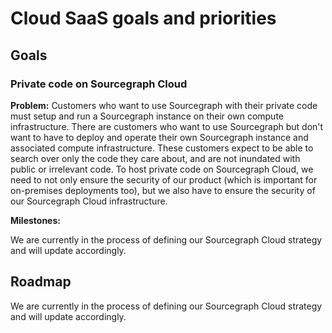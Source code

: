 # Cloud SaaS goals and priorities

## Goals

### Private code on Sourcegraph Cloud

**Problem:** Customers who want to use Sourcegraph with their private code must setup and run a Sourcegraph instance on their own compute infrastructure. There are customers who want to use Sourcegraph but don't want to have to deploy and operate their own Sourcegraph instance and associated compute infrastructure. These customers expect to be able to search over only the code they care about, and are not inundated with public or irrelevant code. To host private code on Sourcegraph Cloud, we need to not only ensure the security of our product (which is important for on-premises deployments too), but we also have to ensure the security of our Sourcegraph Cloud infrastructure.

**Milestones:**

We are currently in the process of defining our Sourcegraph Cloud strategy and will update accordingly.

## Roadmap

We are currently in the process of defining our Sourcegraph Cloud strategy and will update accordingly.